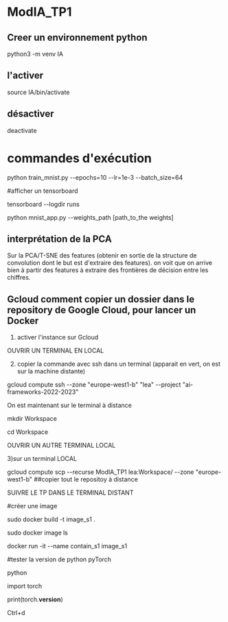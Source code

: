 # ModIA_TP1

## Creer un environnement python 

python3 -m venv IA

## l'activer 

source IA/bin/activate

## désactiver 

deactivate 

# commandes d'exécution 

python train_mnist.py --epochs=10 --lr=1e-3 --batch_size=64

#afficher un tensorboard 

tensorboard --logdir runs

python mnist_app.py --weights_path [path_to_the weights]

## interprétation de la PCA

Sur la PCA/T-SNE des features (obtenir en sortie de la structure de convolution dont le but est d'extraire des features). on voit que on arrive bien à partir des features à extraire des frontières de décision entre les chiffres. 


## Gcloud comment copier un dossier dans le repository de Google Cloud, pour lancer un Docker

1) activer l'instance sur Gcloud 

OUVRIR UN TERMINAL EN LOCAL

2) copier la commande avec ssh dans un terminal (apparait en vert, on est sur la machine distante)

gcloud compute ssh --zone "europe-west1-b" "lea"  --project "ai-frameworks-2022-2023"

On est maintenant sur le terminal à distance 

mkdir Workspace 

cd Workspace 

OUVRIR UN AUTRE TERMINAL LOCAL 

3)sur un terminal LOCAL 

gcloud compute scp --recurse ModIA_TP1 lea:Workspace/ --zone "europe-west1-b" ##copier tout le repositoy à distance 

SUIVRE LE TP DANS LE TERMINAL DISTANT

#créer une image 

sudo docker build -t image_s1 .

sudo docker image ls

docker run -it --name contain_s1 image_s1

#tester la version de python pyTorch

python 

import torch 

print(torch.__version__)

Ctrl+d
